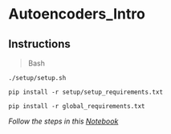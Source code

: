 # Autoencoders_Intro

## Instructions

> Bash

```batch
./setup/setup.sh
```

```batch
pip install -r setup/setup_requirements.txt
```

```batch
pip install -r global_requirements.txt
```

_Follow the steps in this [Notebook](autoencoders.ipynb)_

